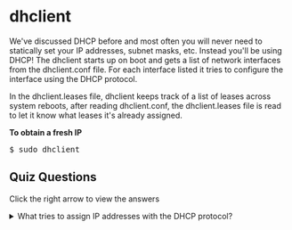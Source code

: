 # dhclient

We've discussed DHCP before and most often you will never need to statically set your IP addresses, subnet masks, etc. Instead you'll be using DHCP! The dhclient starts up on boot and gets a list of network interfaces from the dhclient.conf file. For each interface listed it tries to configure the interface using the DHCP protocol.

In the dhclient.leases file, dhclient keeps track of a list of leases across system reboots, after reading dhclient.conf, the dhclient.leases file is read to let it know what leases it's already assigned. 

<b>To obtain a fresh IP</b>

<pre>$ sudo dhclient</pre>

## Quiz Questions 

Click the right arrow to view the answers

<details>
<summary>What tries to assign IP addresses with the DHCP protocol?</summary>
dhclient
</details>

